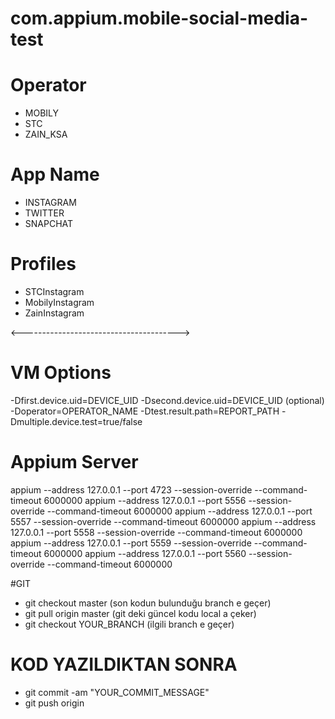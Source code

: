 # com.appium.mobile-social-media-test

# Operator
- MOBILY
- STC
- ZAIN_KSA

# App Name
- INSTAGRAM
- TWITTER
- SNAPCHAT

# Profiles
- STCInstagram
- MobilyInstagram
- ZainInstagram

<--------------------------------------->

# VM Options
-Dfirst.device.uid=DEVICE_UID
-Dsecond.device.uid=DEVICE_UID (optional)
-Doperator=OPERATOR_NAME
-Dtest.result.path=REPORT_PATH
-Dmultiple.device.test=true/false


# Appium Server
appium --address 127.0.0.1 --port 4723 --session-override --command-timeout 6000000
appium --address 127.0.0.1 --port 5556 --session-override --command-timeout 6000000
appium --address 127.0.0.1 --port 5557 --session-override --command-timeout 6000000
appium --address 127.0.0.1 --port 5558 --session-override --command-timeout 6000000
appium --address 127.0.0.1 --port 5559 --session-override --command-timeout 6000000
appium --address 127.0.0.1 --port 5560 --session-override --command-timeout 6000000

#GIT
- git checkout master (son kodun bulunduğu branch e geçer)
- git pull origin master (git deki güncel kodu local a çeker)
- git checkout YOUR_BRANCH (ilgili branch e geçer)

# KOD YAZILDIKTAN SONRA
- git commit -am "YOUR_COMMIT_MESSAGE"
- git push origin 